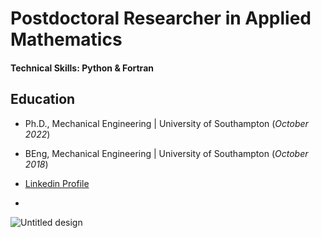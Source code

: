 # Postdoctoral Researcher in Applied Mathematics

#### Technical Skills: Python & Fortran

## Education
- Ph.D., Mechanical Engineering | University of Southampton (_October 2022_)								       		
- BEng, Mechanical Engineering	| University of Southampton (_October 2018_)	 			        		

- [Linkedin Profile](https://www.linkedin.com/in/youweiho/)

- 
![Untitled design](https://github.com/ywhdev/ywhdev.github.io/assets/172426706/03a58ff3-44a0-4c96-9e94-a63f2c05be06)
